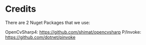 # Credits

There are 2 Nuget Packages that we use:

OpenCvSharp4: https://github.com/shimat/opencvsharp
P/Invoke: https://github.com/dotnet/pinvoke
